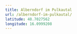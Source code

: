 ```yaml
---
title: Alberndorf im Pulkautal
url: /alberndorf-im-pulkautal/
latitude: 48.7027562
longitude: 16.0999208
---
```

